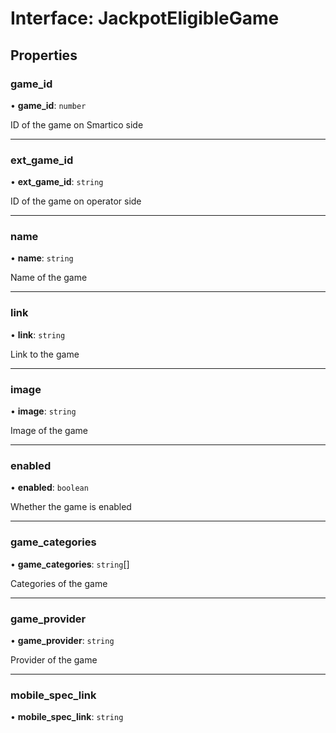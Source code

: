 # Interface: JackpotEligibleGame

## Properties

### game\_id

• **game\_id**: `number`

ID of the game on Smartico side

___

### ext\_game\_id

• **ext\_game\_id**: `string`

ID of the game on operator side

___

### name

• **name**: `string`

Name of the game

___

### link

• **link**: `string`

Link to the game

___

### image

• **image**: `string`

Image of the game

___

### enabled

• **enabled**: `boolean`

Whether the game is enabled

___

### game\_categories

• **game\_categories**: `string`[]

Categories of the game

___

### game\_provider

• **game\_provider**: `string`

Provider of the game

___

### mobile\_spec\_link

• **mobile\_spec\_link**: `string`
